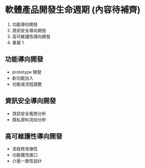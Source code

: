 # 軟體產品開發生命週期 (內容待補齊)
1. 功能導向開發
2. 資訊安全導向開發
3. 高可維護性導向開發
4. 重複 1.

## 功能導向開發
- prototype 開發
- 新功能加入
- 功能或流程調整

## 資訊安全導向開發
- 資訊安全風險分析
- 隱私資料流向分析

## 高可維護性導向開發
- 流程修改彈性
- 功能擴充接口
- 介面一致性設計
